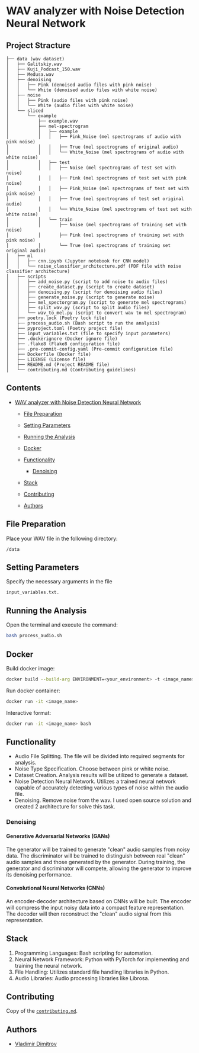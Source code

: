 # WAV analyzer with Noise Detection Neural Network

## Project Stracture
```none
├── data (wav dataset)
│   ├── Galitskiy.wav
│   ├── Kuji_Podcast_150.wav
│   ├── Medusa.wav
│   ├── denoising
│   │   ├── Pink (denoised audio files with pink noise)
│   │   └── White (denoised audio files with white noise)
│   ├── noise
│   │   ├── Pink (audio files with pink noise)
│   │   └── White (audio files with white noise)
│   └── sliced
│       └── example
│           ├── example.wav
│           ├── mel-spectrogram
│           │   ├── example
│           │   │   ├── Pink_Noise (mel spectrograms of audio with pink noise)
│           │   │   ├── True (mel spectrograms of original audio)
│           │   │   └── White_Noise (mel spectrograms of audio with white noise)
│           │   ├── test
│           │   │   ├── Noise (mel spectrograms of test set with noise)
│           │   │   ├── Pink (mel spectrograms of test set with pink noise)
│           │   │   ├── Pink_Noise (mel spectrograms of test set with pink noise)
│           │   │   ├── True (mel spectrograms of test set original audio)
│           │   │   └── White_Noise (mel spectrograms of test set with white noise)
│           │   └── train
│           │       ├── Noise (mel spectrograms of training set with noise)
│           │       ├── Pink (mel spectrograms of training set with pink noise)
│           │       └── True (mel spectrograms of training set original audio)
│   ├── ml
│   │   ├── cnn.ipynb (Jupyter notebook for CNN model)
│   │   └── noise_classifier_architecture.pdf (PDF file with noise classifier architecture)
│   ├── scripts
│   │   ├── add_noise.py (script to add noise to audio files)
│   │   ├── create_dataset.py (script to create dataset)
│   │   ├── denoising.py (script for denoising audio files)
│   │   ├── generate_noise.py (script to generate noise)
│   │   ├── mel_spectorgram.py (script to generate mel spectrograms)
│   │   ├── split_wav.py (script to split audio files)
│   │   └── wav_to_mel.py (script to convert wav to mel spectrogram)
│   ├── poetry.lock (Poetry lock file)
│   ├── process_audio.sh (Bash script to run the analysis)
│   ├── pyproject.toml (Poetry project file)
│   ├── input_variables.txt (file to specify input parameters)
│   ├── .dockerignore (Docker ignore file)
│   ├── .flake8 (Flake8 configuration file)
│   ├── .pre-commit-config.yaml (Pre-commit configuration file)
│   ├── Dockerfile (Docker file)
│   ├── LICENSE (License file)
│   ├── README.md (Project README file)
│   └── contributing.md (Contributing guidelines)
```
## Contents
- [ WAV analyzer with Noise Detection Neural Network](#)

  - [File Preparation](#file-preparation)

  - [Setting Parameters](#setting-parameters)

  - [Running the Analysis](#running-the-analysis)

  - [Docker](#docker)

  - [Functionality](#functionality)

    - [Denoising](#denoising)

  - [Stack](#stack)

  - [Contributing](#contributing)
  
  - [Authors](#authors)


## File Preparation

Place your WAV file in the following directory:
```
/data
```

## Setting Parameters

Specify the necessary arguments in the file 
```
input_variables.txt.
```
## Running the Analysis

Open the terminal and execute the command:
```bash
bash process_audio.sh
```

## Docker 
Build docker image:
```bash
docker build --build-arg ENVIRONMENT=<your_environment> -t <image_name>:latest .
```

Run docker container:
```bash
docker run -it <image_name>
```

Interactive format:
```bash
docker run -it <image_name> bash    
```

## Functionality

- Audio File Splitting. The file will be divided into required segments for analysis.
- Noise Type Specification. Choose between pink or white noise.
- Dataset Creation. Analysis results will be utilized to generate a dataset.
- Noise Detection Neural Network. Utilizes a trained neural network capable of accurately detecting various types of noise within the audio file.
- Denoising. Remove noise from the wav. I used open source solution and created 2 architecture for solve this task. 

### Denoising
#### Generative Adversarial Networks (GANs)
The generator will be trained to generate "clean" audio samples from noisy data.
The discriminator will be trained to distinguish between real "clean" audio samples and those generated by the generator.
During training, the generator and discriminator will compete, allowing the generator to improve its denoising performance.
#### Convolutional Neural Networks (CNNs)
An encoder-decoder architecture based on CNNs will be built.
The encoder will compress the input noisy data into a compact feature representation.
The decoder will then reconstruct the "clean" audio signal from this representation.

## Stack
1. Programming Languages: Bash scripting for automation.
2. Neural Network Framework: Python with PyTorch for implementing and training the neural network.
3. File Handling: Utilizes standard file handling libraries in Python.
4. Audio Libraries: Audio processing libraries like Librosa.

## Contributing
Copy of the [`contributing.md`](https://github.com/Vladimir-Dimitrov-Ngu/analyzer-wav/blob/master/contributing.md).

## Authors
- [Vladimir Dimitrov](https://github.com/Vladimir-Dimitrov-Ngu)